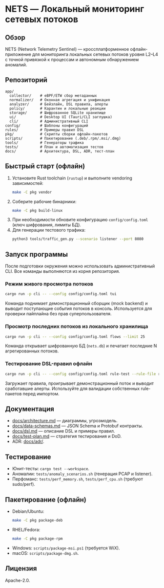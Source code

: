 # NETS — Локальный мониторинг сетевых потоков

## Обзор
NETS (Network Telemetry Sentinel) — кроссплатформенное офлайн-приложение для мониторинга локальных сетевых потоков уровня L2–L4 с точной привязкой к процессам и автономным обнаружением аномалий.

## Репозиторий
```
app/
  collector/    # eBPF/ETW сбор метаданных
  normalizer/   # Оконная агрегация и унификация
  analyzer/     # Бейзлайн, DSL правила, алерты
  policy/       # Карантин и локальные реакции
  storage/      # Шифрованное SQLite хранилище
  ui/           # Desktop UI (Tauri/CLI заглушка)
  cli/          # Административный CLI
config/         # Шаблоны конфигураций
rules/          # Примеры правил DSL
pkg/            # Скрипты сборки офлайн-пакетов
scripts/        # Пакетирование (.deb/.rpm/.msi/.dmg)
tools/          # Генераторы трафика
tests/          # План и автоматизация тестов
docs/           # Архитектура, DSL, ADR, тест-план
```

## Быстрый старт (офлайн)
1. Установите Rust toolchain (`rustup`) и выполните vendoring зависимостей:
   ```bash
   make -C pkg vendor
   ```
2. Соберите рабочие бинарники:
   ```bash
   make -C pkg build-linux
   ```
3. При необходимости обновите конфигурацию `config/config.toml` (ключ шифрования, лимиты БД).
4. Для генерации тестового трафика:
   ```bash
   python3 tools/traffic_gen.py --scenario listener --port 8080
   ```

## Запуск программы
После подготовки окружения можно использовать административный CLI. Все команды выполняются из корня репозитория.

### Режим живого просмотра потоков
```bash
cargo run -p cli -- --config config/config.toml tui
```
Команда поднимает демонстрационный сборщик (mock backend) и выводит поступающие события потоков в консоль. Используется для проверки пайплайна без прав суперпользователя.

### Просмотр последних потоков из локального хранилища
```bash
cargo run -p cli -- --config config/config.toml flows --limit 25
```
Команда открывает шифрованную БД (`nets.db`) и печатает последние N агрегированных потоков.

### Тестирование DSL-правил офлайн
```bash
cargo run -p cli -- --config config/config.toml rule-test --rule-file rules/default.rules
```
Загружает правила, проигрывает демонстрационный поток и выводит сработавшие алерты. Используйте для валидации собственных rule-пакетов перед импортом.

## Документация
* [docs/architecture.md](docs/architecture.md) — диаграммы, угрозмодель.
* [docs/data-schemas.md](docs/data-schemas.md) — JSON Schema и Protobuf контракты.
* [docs/dsl.md](docs/dsl.md) — описание DSL и примеры правил.
* [docs/test-plan.md](docs/test-plan.md) — стратегия тестирования и DoD.
* ADR: [docs/adr/](docs/adr/).

## Тестирование
* Юнит-тесты: `cargo test --workspace`.
* Аномалии: `tests/anomaly_scenarios.sh` (генерация PCAP и listener).
* Перфоманс: `tests/perf_memory.sh`, `tests/perf_cpu.sh` (требуют sudo/perf).

## Пакетирование (офлайн)
* Debian/Ubuntu:
  ```bash
  make -C pkg package-deb
  ```
* RHEL/Fedora:
  ```bash
  make -C pkg package-rpm
  ```
* Windows: `scripts/package-msi.ps1` (требуется WiX).
* macOS: `scripts/package-dmg.sh`.

## Лицензия
Apache-2.0.
